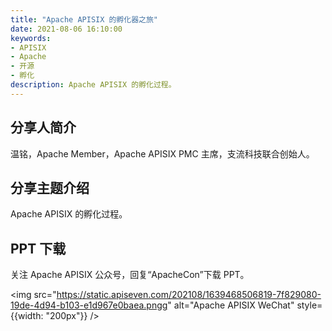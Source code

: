 ```yaml
---
title: "Apache APISIX 的孵化器之旅"
date: 2021-08-06 16:10:00
keywords:
- APISIX
- Apache
- 开源
- 孵化
description: Apache APISIX 的孵化过程。
---
```


<!-- markdownlint-disable -->

## 分享人简介

温铭，Apache Member，Apache APISIX PMC 主席，支流科技联合创始人。

## 分享主题介绍

Apache APISIX 的孵化过程。

## PPT 下载

关注 Apache APISIX 公众号，回复“ApacheCon”下载 PPT。

<img src="https://static.apiseven.com/202108/1639468506819-7f829080-19de-4d94-b103-e1d967e0baea.pngg" alt="Apache APISIX WeChat" style={{width: "200px"}} />
